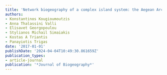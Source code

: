 ```yaml
---
title: 'Network biogeography of a complex island system: the Aegean Archipelago revisited'
authors:
- Konstantinos Kougioumoutzis
- Anna Thalassini Valli
- Elisavet Georgopoulou
- Stylianos Michail Simaiakis
- Kostas A Triantis
- Panayiotis Trigas
date: '2017-01-01'
publishDate: '2024-04-04T10:49:30.861659Z'
publication_types:
- article-journal
publication: '*Journal of Biogeography*'
---
```

